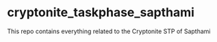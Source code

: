 # cryptonite_taskphase_sapthami
 This repo contains everything related to the Cryptonite STP of Sapthami
